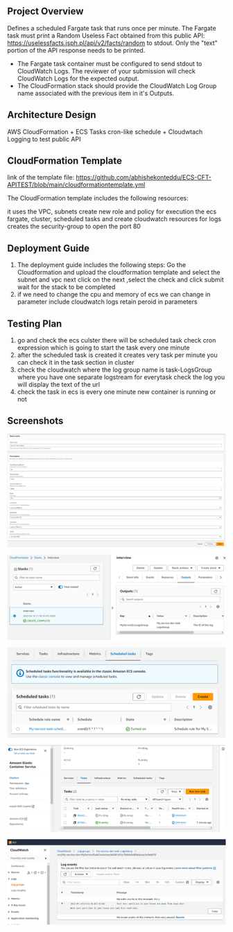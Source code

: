 ## Project Overview

Defines a scheduled Fargate task that runs once per minute. The Fargate task must print a Random Useless Fact obtained from this public API: https://uselessfacts.jsph.pl/api/v2/facts/random to stdout. Only the "text" portion of the API response needs to be printed.
* The Fargate task container must be configured to send stdout to CloudWatch Logs. The reviewer of your submission will check CloudWatch Logs for the expected output.
* The CloudFormation stack should provide the CloudWatch Log Group name associated with the previous item in it's Outputs.


## Architecture Design




AWS CloudFormation + ECS Tasks cron-like schedule  + Cloudwtach Logging to test public API



## CloudFormation Template

link of the template file: https://github.com/abhishekonteddu/ECS-CFT-APITEST/blob/main/cloudformationtemplate.yml

The CloudFormation template includes the following resources:

it uses the VPC, subnets create new role and policy for execution the ecs fargate, cluster, scheduled tasks and create cloudwatch resources for logs
creates the security-group to open the port 80


## Deployment Guide
1) The deployment guide includes the following steps:
Go the Cloudformation and upload the cloudformation template and select the subnet and vpc next click on the next ,select the check and click submit wait for the stack to be completed 
2) if we need to change the cpu and memory of ecs we can change in parameter include cloudwatch logs retain peroid in parameters



## Testing Plan
1) go and check the ecs culster there will be scheduled task check cron expression which is going to start the task every one minute
2) after the scheduled task is created it creates very task per minute you can check it in the task section in cluster
3) check the cloudwatch where the log group name is task-LogsGroup where you have one separate logstream for everytask check the log you will  display the text of the url
4) check the task in ecs is every one minute new container is running or not


## Screenshots 

![alt text](https://github.com/abhishekonteddu/ECS-CFT-APITEST/blob/cft/Images/CFT_Parameters.PNG?raw=true)

![alt text](https://github.com/abhishekonteddu/ECS-CFT-APITEST/blob/cft/Images/CFT_Image_2.PNG?raw=true)


![alt text](https://github.com/abhishekonteddu/ECS-CFT-APITEST/blob/cft/Images/ECS_Cron_job.PNG?raw=true)


![alt text](https://github.com/abhishekonteddu/ECS-CFT-APITEST/blob/cft/Images/ECS_Scheduled_task.PNG?raw=true)


![alt text](https://github.com/abhishekonteddu/ECS-CFT-APITEST/blob/cft/Images/Cloud_watch_1.PNG?raw=true)




